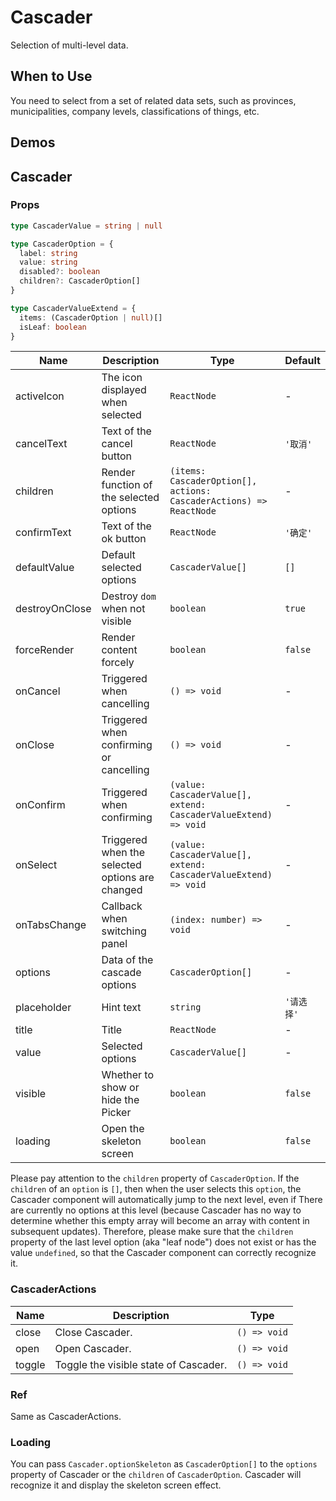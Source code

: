 # Cascader

Selection of multi-level data.

## When to Use

You need to select from a set of related data sets, such as provinces, municipalities, company levels, classifications of things, etc.

## Demos

<code src="./demos/demo1.tsx"></code>

<code src="./demos/demo2.tsx"></code>

## Cascader

### Props

```typescript | pure
type CascaderValue = string | null

type CascaderOption = {
  label: string
  value: string
  disabled?: boolean
  children?: CascaderOption[]
}

type CascaderValueExtend = {
  items: (CascaderOption | null)[]
  isLeaf: boolean
}
```

| Name | Description | Type | Default |
| --- | --- | --- | --- |
| activeIcon | The icon displayed when selected | `ReactNode` | - |
| cancelText | Text of the cancel button | `ReactNode` | `'取消'` |
| children | Render function of the selected options | `(items: CascaderOption[], actions: CascaderActions) => ReactNode` | - |
| confirmText | Text of the ok button | `ReactNode` | `'确定'` |
| defaultValue | Default selected options | `CascaderValue[]` | `[]` |
| destroyOnClose | Destroy `dom` when not visible | `boolean` | `true` |
| forceRender | Render content forcely | `boolean` | `false` |
| onCancel | Triggered when cancelling | `() => void` | - |
| onClose | Triggered when confirming or cancelling | `() => void` | - |
| onConfirm | Triggered when confirming | `(value: CascaderValue[], extend: CascaderValueExtend) => void` | - |
| onSelect | Triggered when the selected options are changed | `(value: CascaderValue[], extend: CascaderValueExtend) => void` | - |
| onTabsChange | Callback when switching panel | `(index: number) => void` | - |
| options | Data of the cascade options | `CascaderOption[]` | - |
| placeholder | Hint text | `string` | `'请选择'` |
| title | Title | `ReactNode` | - |
| value | Selected options | `CascaderValue[]` | - |
| visible | Whether to show or hide the Picker | `boolean` | `false` |
| loading | Open the skeleton screen | `boolean` | `false` |

Please pay attention to the `children` property of `CascaderOption`. If the `children` of an `option` is `[]`, then when the user selects this `option`, the Cascader component will automatically jump to the next level, even if There are currently no options at this level (because Cascader has no way to determine whether this empty array will become an array with content in subsequent updates). Therefore, please make sure that the `children` property of the last level option (aka "leaf node") does not exist or has the value `undefined`, so that the Cascader component can correctly recognize it.

### CascaderActions

| Name   | Description                           | Type         |
| ------ | ------------------------------------- | ------------ |
| close  | Close Cascader.                       | `() => void` |
| open   | Open Cascader.                        | `() => void` |
| toggle | Toggle the visible state of Cascader. | `() => void` |

### Ref

Same as CascaderActions.

### Loading <Experimental></Experimental>

You can pass `Cascader.optionSkeleton` as `CascaderOption[]` to the `options` property of Cascader or the `children` of `CascaderOption`. Cascader will recognize it and display the skeleton screen effect.

